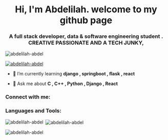 <h1 align="center">Hi, I'm Abdelilah. welcome to my github page</h1>
<h3 align="center">A full stack developer, data & software engineering student . CREATIVE PASSIONATE AND A TECH JUNKY,</h3>

<p align="left"> <img src="https://komarev.com/ghpvc/?username=abdelilah-abdel&label=Profile%20views&color=0e75b6&style=flat" alt="abdelilah-abdel" /> </p>

<p align="left"> <a href="https://github.com/ryo-ma/github-profile-trophy"><img src="https://github-profile-trophy.vercel.app/?username=abdelilah-abdel" alt="abdelilah-abdel" /></a> </p>

- 🌱 I’m currently learning **django , springboot , flask , react**

- 💬 Ask me about **C , C++ , Python , Django , React**

<h3 align="left">Connect with me:</h3>


<h3 align="left">Languages and Tools:</h3>


<p><img align="left" src="https://github-readme-stats.vercel.app/api/top-langs?username=abdelilah-abdel&show_icons=true&locale=en&layout=compact" alt="abdelilah-abdel" /></p>

<p>&nbsp;<img align="center" src="https://github-readme-stats.vercel.app/api?username=abdelilah-abdel&show_icons=true&locale=en" alt="abdelilah-abdel" /></p>

<p><img align="center" src="https://github-readme-streak-stats.herokuapp.com/?user=abdelilah-abdel&" alt="abdelilah-abdel" /></p>
